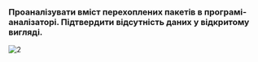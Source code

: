 ###  Проаналізувати вміст перехоплених пакетів в програмі-аналізаторі. Підтвердити відсутність даних у відкритому вигляді.

![2](https://user-images.githubusercontent.com/93474882/209742775-aab877d0-3683-41eb-9d47-a16c5488521f.png)
